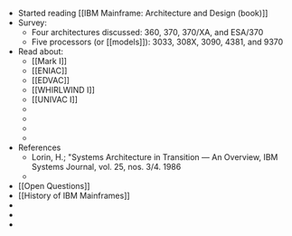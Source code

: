 - Started reading [[IBM Mainframe: Architecture and Design (book)]]
- Survey:
	- Four architectures discussed: 360, 370, 370/XA, and ESA/370
	- Five processors (or [[models]]): 3033, 308X, 3090, 4381, and 9370
- Read about:
	- [[Mark I]]
	- [[ENIAC]]
	- [[EDVAC]]
	- [[WHIRLWIND I]]
	- [[UNIVAC I]]
	-
	-
	-
	-
- References
	- Lorin, H.; "Systems Architecture in Transition — An Overview, IBM Systems Journal, vol. 25, nos. 3/4. 1986
	-
- [[Open Questions]]
- [[History of IBM Mainframes]]
-
-
-